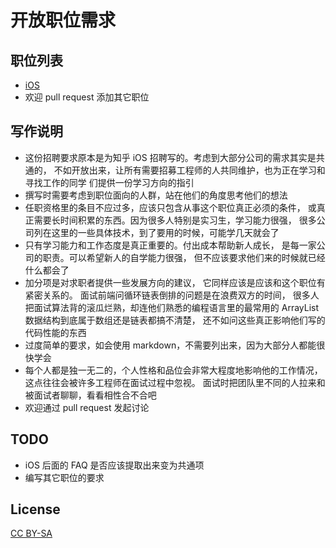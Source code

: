 开放职位需求
============

职位列表
--------

- [iOS]
- 欢迎 pull request 添加其它职位

写作说明
--------

- 这份招聘要求原本是为知乎 iOS 招聘写的。考虑到大部分公司的需求其实是共通的，
  不如开放出来，让所有需要招募工程师的人共同维护，也为正在学习和寻找工作的同学
  们提供一份学习方向的指引
- 撰写时需要考虑到职位面向的人群，站在他们的角度思考他们的想法
- 任职资格里的条目不应过多，应该只包含从事这个职位真正必须的条件，
  或真正需要长时间积累的东西。因为很多人特别是实习生，学习能力很强，
  很多公司列在这里的一些具体技术，到了要用的时候，可能学几天就会了
- 只有学习能力和工作态度是真正重要的。付出成本帮助新人成长，
  是每一家公司的职责。可以希望新人的自学能力很强，
  但不应该要求他们来的时候就已经什么都会了
- 加分项是对求职者提供一些发展方向的建议，
  它同样应该是应该和这个职位有紧密关系的。
  面试前端问循环链表倒排的问题是在浪费双方的时间，
  很多人把面试算法背的滚瓜烂熟，却连他们熟悉的编程语言里的最常用的
  ArrayList 数据结构到底属于数组还是链表都搞不清楚，
  还不如问这些真正影响他们写的代码性能的东西
- 过度简单的要求，如会使用 markdown，不需要列出来，因为大部分人都能很快学会
- 每个人都是独一无二的，个人性格和品位会非常大程度地影响他的工作情况，
  这点往往会被许多工程师在面试过程中忽视。
  面试时把团队里不同的人拉来和被面试者聊聊，看看相性合不合吧
- 欢迎通过 pull request 发起讨论

TODO
----

- iOS 后面的 FAQ 是否应该提取出来变为共通项
- 编写其它职位的要求

License
-------

[CC BY-SA]


[CC BY-SA]: https://creativecommons.org/licenses/by-sa/4.0/
[iOS]:      jobs/iOS.md
